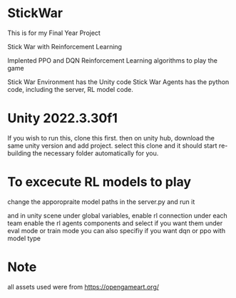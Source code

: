 # StickWar

This is for my Final Year Project

Stick War with Reinforcement Learning

Implented PPO and DQN Reinforcement Learning algorithms to play the game

Stick War Environment has the Unity code
Stick War Agents has the python code, including the server, RL model code.

# Unity 2022.3.30f1
If you wish to run this, clone this first.
then on unity hub, download the same unity version and add project.
select this clone and it should start re-building the necessary folder automatically for you.

# To excecute RL models to play
change the apporopraite model paths in the server.py and run it

and in unity scene under global variables, enable rl connection
under each team enable the rl agents components and select if you want them under eval mode or train mode
you can also specifiy if you want dqn or ppo with model type


# Note
all assets used were from https://opengameart.org/
